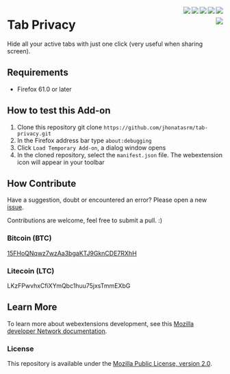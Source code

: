 
[<img align="right" src="https://img.shields.io/github/issues/jhonatasrm/tab-privacy.svg">](https://github.com/jhonatasrm/tab-privacy/issues)
[<img align="right" src="https://img.shields.io/github/license/jhonatasrm/tab-privacy.svg">](https://github.com/jhonatasrm/tab-privacy/blob/master/LICENSE)
[<img align="right" src="https://img.shields.io/github/forks/jhonatasrm/tab-privacy.svg">]()
[<img align="right" src="https://img.shields.io/github/stars/jhonatasrm/tab-privacy.svg">]()
[<img align="right" src="https://img.shields.io/github/release/jhonatasrm/tab-privacy.svg">](https://github.com/jhonatasrm/tab-privacy/releases)

# Tab Privacy [<img align="right" src="https://addons.cdn.mozilla.net/static/img/addons-buttons/AMO-button_2.png">](https://addons.mozilla.org/en-US/firefox/addon/tab-privacy/)
Hide all your active tabs with just one click (very useful when sharing screen).


## Requirements
* Firefox 61.0 or later

## How to test this Add-on

1. Clone this repository git clone ```https://github.com/jhonatasrm/tab-privacy.git```
2. In the Firefox address bar type ```about:debugging```
3. Click ```Load Temporary Add-on```, a dialog window opens
4. In the cloned repository, select the ```manifest.json``` file. The webextension icon will appear in your toolbar

## How Contribute
Have a suggestion, doubt or encountered an error? Please open a new [issue](https://github.com/jhonatasrm/tab-privacy/issues).

Contributions are welcome, feel free to submit a pull. :)

### Bitcoin (BTC)
[15FHoQNqwz7wzAa3bgaKTJ9GknCDE7RXhH](https://www.blockchain.com/btc/address/15FHoQNqwz7wzAa3bgaKTJ9GknCDE7RXhH)
### Litecoin (LTC)
LKzFPwvhxCfiXYmQbc1huu75jxsTmmEXbG

## Learn More
To learn more about webextensions development, see this [Mozilla developer Network documentation](https://developer.mozilla.org/en-US/Add-ons/WebExtensions).

### License
This repository is available under the [Mozilla Public License, version 2.0](https://github.com/jhonatasrm/nBother/blob/master/LICENSE).
